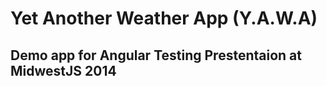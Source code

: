 Yet Another Weather App (Y.A.W.A)
====

## Demo app for Angular Testing Prestentaion at MidwestJS 2014


